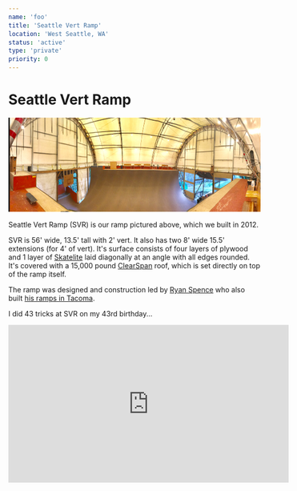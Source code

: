 ```yaml
---
name: 'foo'
title: 'Seattle Vert Ramp'
location: 'West Seattle, WA'
status: 'active'
type: 'private'
priority: 0
---
```

# Seattle Vert Ramp

<img src="../../public/images/svr-pano.jpg"   width="584px"  height="188px" />

Seattle Vert Ramp (SVR) is our ramp pictured above, which we built in 2012.

SVR is 56' wide, 13.5' tall with 2' vert.  It also has two 8' wide 15.5' extensions (for 4' of vert).  It's surface consists of four layers of plywood and 1 layer of [Skatelite](https://www.skatelite.com/) laid diagonally at an angle with all edges rounded.   It's covered with a 15,000 pound [ClearSpan](https://www.clearspan.com/) roof, which is set directly on top of the ramp itself.

The ramp was designed and construction led by [Ryan Spence](https://www.linkedin.com/in/ryan-spence-1908211a5) who 
also built [his ramps in Tacoma](/ramps/ryan/).

I did 43 tricks at SVR on my 43rd birthday...

<iframe width="560" height="315" src="https://www.youtube.com/embed/-5FbvrRzHak" title="YouTube video player" frameBorder="0" allow="accelerometer; autoplay; clipboard-write; encrypted-media; gyroscope; picture-in-picture" allowFullScreen></iframe>
